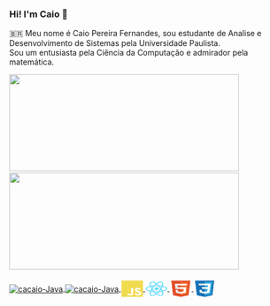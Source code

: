 ### Hi! I'm Caio  👋 

🇧🇷 
Meu nome é Caio Pereira Fernandes, sou estudante de Analise e Desenvolvimento de Sistemas pela Universidade Paulista.  
Sou um entusiasta pela Ciência da Computação e admirador pela matemática. 

<div style="display: flex" >
  <a href="https://github.com/cacaiol/">
  <img height="175em" width="415px" src="https://github-readme-stats.vercel.app/api?username=cacaiol&show_icons=true&theme=dark"/>   
  <img height="175em" width="415px" src="https://github-readme-stats.vercel.app/api/top-langs/?username=cacaiol&layout=compact&langs_count=16&theme=dark"/>
</div>


<div style="display: inline_block"><br>
  <img align="center" alt="cacaio-Java" height="30" width="40" src="https://icongr.am/devicon/java-original.svg?size=40&color=currentColor">
  <img align="center" alt="cacaio-Java" height="30" width="40" src="https://icongr.am/devicon/mysql-original-wordmark.svg?size=40&color=currentColor">
  <img align="center" alt="cacaio-Js" height="30" width="40" src="https://raw.githubusercontent.com/devicons/devicon/master/icons/javascript/javascript-plain.svg">
  <img align="center" alt="cacaio-React" height="30" width="40" src="https://raw.githubusercontent.com/devicons/devicon/master/icons/react/react-original.svg">
  <img align="center" alt="cacaio-HTML" height="30" width="40" src="https://raw.githubusercontent.com/devicons/devicon/master/icons/html5/html5-original.svg">
  <img align="center" alt="cacaio-CSS" height="30" width="40" src="https://raw.githubusercontent.com/devicons/devicon/master/icons/css3/css3-original.svg">
</div>

